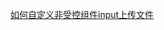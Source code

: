 
[如何自定义非受控组件input上传文件](https://medium.com/web-dev-survey-from-kyoto/how-to-customize-the-file-upload-button-in-react-b3866a5973d8)
